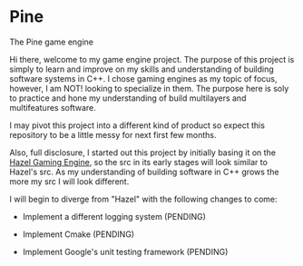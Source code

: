 # Pine
The Pine game engine

Hi there, welcome to my game engine project. The purpose of this project is simply to learn and improve on my skills and understanding of building software systems in C++. I chose gaming engines as my topic of focus, however, I am NOT! looking to specialize in them. The purpose here is soly to practice and hone my understanding of build multilayers and multifeatures software.

I may pivot this project into a different kind of product so expect this repository to be a little messy for next first few months.

Also, full disclosure, I started out this project by initially basing it on the [Hazel Gaming Engine](https://github.com/TheCherno/Hazel), so the src in its early stages will look similar to Hazel's src. As my understanding of building software in C++ grows the more my src I will look different.

I will begin to diverge from "Hazel" with the following changes to come:

* Implement a different logging system (PENDING)

* Implement Cmake (PENDING)

* Implement Google's unit testing framework (PENDING)
